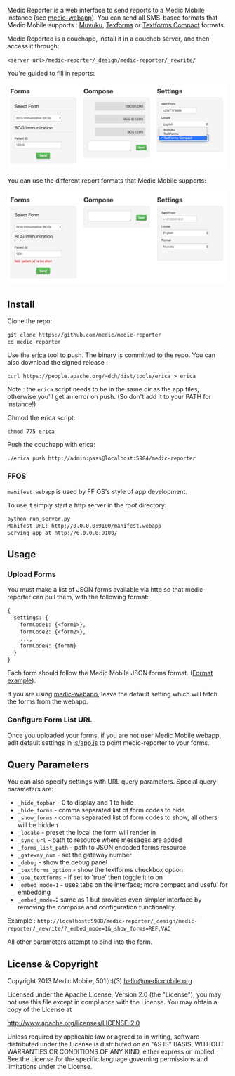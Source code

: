 Medic Reporter is a web interface to send reports to a Medic Mobile instance (see [medic-webapp](https://github.com/medic/medic-webapp)). You can send all SMS-based formats that Medic Mobile supports :
[Muvuku](https://github.com/medic/medic-webapp/blob/master/tests/nodeunit/unit/kujua-sms/smsparser.js), [Texforms](https://github.com/medic/medic-webapp/blob/master/tests/nodeunit/unit/kujua-sms/textforms_parser.js) or [Textforms Compact](https://github.com/medic/medic-webapp/blob/master/tests/nodeunit/unit/kujua-sms/smsparser_compact_textform.js) formats.

Medic Reported is a couchapp, install it in a couchdb server, and then access it through:

`<server url>/medic-reporter/_design/medic-reporter/_rewrite/`

You're guided to fill in reports:

![Screenshot: field validation](documentation_images/different_report_formats.png?raw=true)

You can use the different report formats that Medic Mobile supports:

![Screenshot: different report formats](documentation_images/field_validation.png?raw=true)

## Install

Clone the repo:

    git clone https://github.com/medic/medic-reporter
    cd medic-reporter

Use the [erica](https://github.com/benoitc/erica) tool to push. The binary is committed to the repo. You can also download the signed release :

    curl https://people.apache.org/~dch/dist/tools/erica > erica

Note : the `erica` script needs to be in the same dir as the app files, otherwise you'll get an error on push. (So don't add it to your PATH for instance!)

Chmod the erica script:

    chmod 775 erica

Push the couchapp with erica:

    ./erica push http://admin:pass@localhost:5984/medic-reporter

### FFOS

`manifest.webapp` is used by FF OS's style of app development.

To use it simply start a http server in the _root_ directory:

    python run_server.py
    Manifest URL: http://0.0.0.0:9100/manifest.webapp
    Serving app at http://0.0.0.0:9100/

## Usage

### Upload Forms

You must make a list of JSON forms available via http so that medic-reporter
can pull them, with the following format:

```
{
  settings: {
    formCode1: {<form1>},
    formCode2: {<form2>},
    ...,
    formCodeN: {formN}
  }
}
```

Each form should follow the Medic Mobile JSON forms format. ([Format example](https://github.com/medic/medic-webapp/blob/master/tests/nodeunit/form_definitions.js#L6)).


If you are using [medic-webapp](https://github.com/medic/medic-webapp), leave the default setting
which will fetch the forms from the webapp.

### Configure Form List URL

Once you uploaded your forms, if you are not user Medic Mobile webapp, edit default settings in
[js/app.js](js/app.js) to point medic-reporter to your forms.


## Query Parameters

You can also specify settings with URL query parameters.
Special query parameters are:

* `_hide_topbar` - 0 to display and 1 to hide
* `_hide_forms` - comma separated list of form codes to hide
* `_show_forms` - comma separated list of form codes to show, all others will be hidden
* `_locale` - preset the local the form will render in
* `_sync_url` - path to resource where messages are added
* `_forms_list_path` - path to JSON encoded forms resource
* `_gateway_num` - set the gateway number
* `_debug` - show the debug panel
* `_textforms_option` - show the textforms checkbox option
* `_use_textforms` - if set to 'true' then toggle it to on
* `_embed_mode=1` - uses tabs on the interface; more compact and useful for embedding
* `_embed_mode=2` same as 1 but provides even simpler interface by removing the
  compose and configuration functionality.

Example :
`http://localhost:5988/medic-reporter/_design/medic-reporter/_rewrite/?_embed_mode=1&_show_forms=REF,VAC`


All other parameters attempt to bind into the form.

## License & Copyright

Copyright 2013 Medic Mobile, 501(c)(3)  <hello@medicmobile.org>

Licensed under the Apache License, Version 2.0 (the "License");
you may not use this file except in compliance with the License.
You may obtain a copy of the License at

   http://www.apache.org/licenses/LICENSE-2.0

Unless required by applicable law or agreed to in writing, software
distributed under the License is distributed on an "AS IS" BASIS,
WITHOUT WARRANTIES OR CONDITIONS OF ANY KIND, either express or implied.
See the License for the specific language governing permissions and
limitations under the License.
